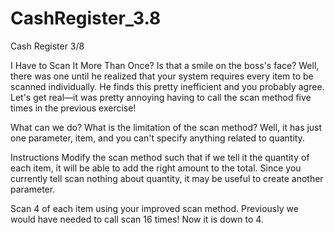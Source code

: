 # CashRegister_3.8
Cash Register 3/8

I Have to Scan It More Than Once?
Is that a smile on the boss's face? Well, there was one until he realized that your system requires every item to be scanned individually. He finds this pretty inefficient and you probably agree. Let's get real—it was pretty annoying having to call the scan method five times in the previous exercise!

What can we do? What is the limitation of the scan method? Well, it has just one parameter, item, and you can't specify anything related to quantity.

Instructions
Modify the scan method such that if we tell it the quantity of each item, it will be able to add the right amount to the total. Since you currently tell scan nothing about quantity, it may be useful to create another parameter.

Scan 4 of each item using your improved scan method. Previously we would have needed to call scan 16 times! Now it is down to 4.
